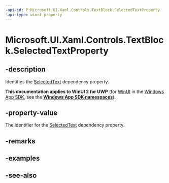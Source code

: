```yaml
---
-api-id: P:Microsoft.UI.Xaml.Controls.TextBlock.SelectedTextProperty
-api-type: winrt property
---
```


<!-- Property syntax
public Windows.UI.Xaml.DependencyProperty SelectedTextProperty { get; }
-->

# Microsoft.UI.Xaml.Controls.TextBlock.SelectedTextProperty

## -description
Identifies the [SelectedText](textblock_selectedtext.md) dependency property.

**This documentation applies to WinUI 2 for UWP** (for [WinUI](/windows/apps/winui/winui3/) in the [Windows App SDK](/windows/apps/windows-app-sdk/), see the **[Windows App SDK namespaces](/windows/windows-app-sdk/api/winrt/)**).

## -property-value
The identifier for the [SelectedText](textblock_selectedtext.md) dependency property.

## -remarks

## -examples

## -see-also
